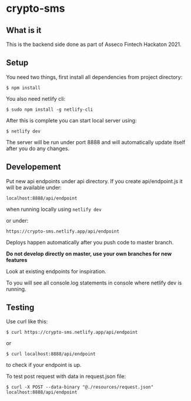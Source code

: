 # crypto-sms

## What is it

This is the backend side done as part of Asseco Fintech Hackaton 2021.

## Setup

You need two things, first install all dependencies from project directory:

`$ npm install`

You also need netlify cli:

`$ sudo npm install -g netlify-cli`

After this is complete you can start local server using:

`$ netlify dev`

The server will be run under port 8888 and will automatically update itself after you do any changes.

## Developement

Put new api endpoints under api directory. If you create api/endpoint.js it will be available under:

`localhost:8888/api/endpoint` 

when running locally using `netlify dev` 

or under:

`https://crypto-sms.netlify.app/api/endpoint`

Deploys happen automatically after you push code to master branch.

**Do not develop directly on master, use your own branches for new features**

Look at existing endpoints for inspiration. 

To you  will see all console.log statements in console where netlify dev is running.

## Testing

Use curl like this:

`$ curl https://crypto-sms.netlify.app/api/endpoint` 

or

`$ curl localhost:8888/api/endpoint` 

to check if your endpoint is up. 

To test post request with data in request.json file:

`$ curl -X POST --data-binary "@./resources/request.json" localhost:8888/api/endpoint`

